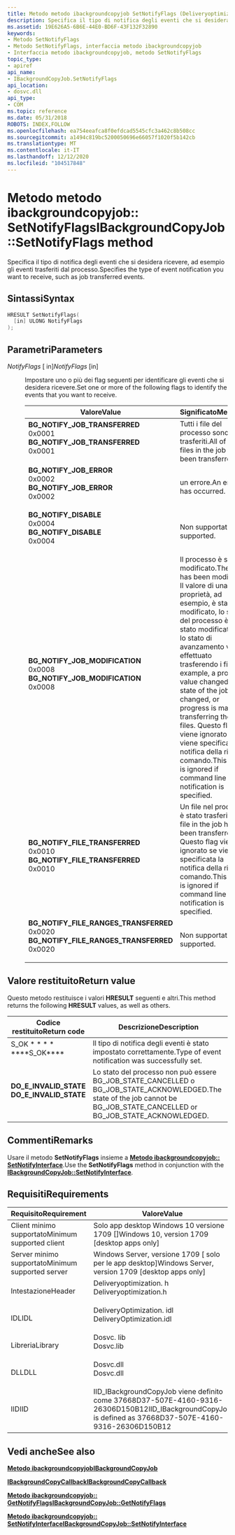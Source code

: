 ```yaml
---
title: Metodo metodo ibackgroundcopyjob SetNotifyFlags (Deliveryoptimization. h)
description: Specifica il tipo di notifica degli eventi che si desidera ricevere, ad esempio gli eventi trasferiti dal processo.
ms.assetid: 19E626A5-6B6E-44E0-BD6F-43F132F32890
keywords:
- Metodo SetNotifyFlags
- Metodo SetNotifyFlags, interfaccia metodo ibackgroundcopyjob
- Interfaccia metodo ibackgroundcopyjob, metodo SetNotifyFlags
topic_type:
- apiref
api_name:
- IBackgroundCopyJob.SetNotifyFlags
api_location:
- dosvc.dll
api_type:
- COM
ms.topic: reference
ms.date: 05/31/2018
ROBOTS: INDEX,FOLLOW
ms.openlocfilehash: ea754eeafca8f0efdcad5545cfc3a462c8b508cc
ms.sourcegitcommit: a1494c819bc5200050696e66057f1020f5b142cb
ms.translationtype: MT
ms.contentlocale: it-IT
ms.lasthandoff: 12/12/2020
ms.locfileid: "104517848"
---
```

# <a name="ibackgroundcopyjobsetnotifyflags-method"></a><span data-ttu-id="5354a-106">Metodo metodo ibackgroundcopyjob:: SetNotifyFlags</span><span class="sxs-lookup"><span data-stu-id="5354a-106">IBackgroundCopyJob::SetNotifyFlags method</span></span>

<span data-ttu-id="5354a-107">Specifica il tipo di notifica degli eventi che si desidera ricevere, ad esempio gli eventi trasferiti dal processo.</span><span class="sxs-lookup"><span data-stu-id="5354a-107">Specifies the type of event notification you want to receive, such as job transferred events.</span></span>

## <a name="syntax"></a><span data-ttu-id="5354a-108">Sintassi</span><span class="sxs-lookup"><span data-stu-id="5354a-108">Syntax</span></span>


```C++
HRESULT SetNotifyFlags(
  [in] ULONG NotifyFlags
);
```



## <a name="parameters"></a><span data-ttu-id="5354a-109">Parametri</span><span class="sxs-lookup"><span data-stu-id="5354a-109">Parameters</span></span>

<dl> <dt>

<span data-ttu-id="5354a-110">*NotifyFlags* \[ in\]</span><span class="sxs-lookup"><span data-stu-id="5354a-110">*NotifyFlags* \[in\]</span></span>
</dt> <dd>

<span data-ttu-id="5354a-111">Impostare uno o più dei flag seguenti per identificare gli eventi che si desidera ricevere.</span><span class="sxs-lookup"><span data-stu-id="5354a-111">Set one or more of the following flags to identify the events that you want to receive.</span></span>



| <span data-ttu-id="5354a-112">Valore</span><span class="sxs-lookup"><span data-stu-id="5354a-112">Value</span></span>                                                                                                                                                                                                                                                                                    | <span data-ttu-id="5354a-113">Significato</span><span class="sxs-lookup"><span data-stu-id="5354a-113">Meaning</span></span>                                                                                                                                                                                                                |
|------------------------------------------------------------------------------------------------------------------------------------------------------------------------------------------------------------------------------------------------------------------------------------------|------------------------------------------------------------------------------------------------------------------------------------------------------------------------------------------------------------------------|
| <span id="BG_NOTIFY_JOB_TRANSFERRED"></span><span id="bg_notify_job_transferred"></span><dl> <span data-ttu-id="5354a-114"><dt>**BG_NOTIFY_JOB_TRANSFERRED**</dt> <dt>0x0001</dt></span><span class="sxs-lookup"><span data-stu-id="5354a-114"><dt>**BG_NOTIFY_JOB_TRANSFERRED**</dt> <dt>0x0001</dt></span></span> </dl>                          | <span data-ttu-id="5354a-115">Tutti i file del processo sono stati trasferiti.</span><span class="sxs-lookup"><span data-stu-id="5354a-115">All of the files in the job have been transferred.</span></span><br/>                                                                                                                                                          |
| <span id="BG_NOTIFY_JOB_ERROR"></span><span id="bg_notify_job_error"></span><dl> <span data-ttu-id="5354a-116"><dt>**BG_NOTIFY_JOB_ERROR**</dt> <dt>0x0002</dt></span><span class="sxs-lookup"><span data-stu-id="5354a-116"><dt>**BG_NOTIFY_JOB_ERROR**</dt> <dt>0x0002</dt></span></span> </dl>                                            | <span data-ttu-id="5354a-117">un errore.</span><span class="sxs-lookup"><span data-stu-id="5354a-117">An error has occurred.</span></span><br/>                                                                                                                                                                                      |
| <span id="BG_NOTIFY_DISABLE"></span><span id="bg_notify_disable"></span><dl> <span data-ttu-id="5354a-118"><dt>**BG_NOTIFY_DISABLE**</dt> <dt>0x0004</dt></span><span class="sxs-lookup"><span data-stu-id="5354a-118"><dt>**BG_NOTIFY_DISABLE**</dt> <dt>0x0004</dt></span></span> </dl>                                                   | <span data-ttu-id="5354a-119">Non supportata.</span><span class="sxs-lookup"><span data-stu-id="5354a-119">Not supported.</span></span><br/>                                                                                                                                                                                              |
| <span id="BG_NOTIFY_JOB_MODIFICATION"></span><span id="bg_notify_job_modification"></span><dl> <span data-ttu-id="5354a-120"><dt>**BG_NOTIFY_JOB_MODIFICATION**</dt> <dt>0x0008</dt></span><span class="sxs-lookup"><span data-stu-id="5354a-120"><dt>**BG_NOTIFY_JOB_MODIFICATION**</dt> <dt>0x0008</dt></span></span> </dl>                       | <span data-ttu-id="5354a-121">Il processo è stato modificato.</span><span class="sxs-lookup"><span data-stu-id="5354a-121">The job has been modified.</span></span> <span data-ttu-id="5354a-122">Il valore di una proprietà, ad esempio, è stato modificato, lo stato del processo è stato modificato o lo stato di avanzamento viene effettuato trasferendo i file.</span><span class="sxs-lookup"><span data-stu-id="5354a-122">For example, a property value changed, the state of the job changed, or progress is made transferring the files.</span></span> <span data-ttu-id="5354a-123">Questo flag viene ignorato se viene specificata la notifica della riga di comando.</span><span class="sxs-lookup"><span data-stu-id="5354a-123">This flag is ignored if command line notification is specified.</span></span><br/> |
| <span id="BG_NOTIFY_FILE_TRANSFERRED"></span><span id="bg_notify_file_transferred"></span><dl> <span data-ttu-id="5354a-124"><dt>**BG_NOTIFY_FILE_TRANSFERRED**</dt> <dt>0x0010</dt></span><span class="sxs-lookup"><span data-stu-id="5354a-124"><dt>**BG_NOTIFY_FILE_TRANSFERRED**</dt> <dt>0x0010</dt></span></span> </dl>                       | <span data-ttu-id="5354a-125">Un file nel processo è stato trasferito.</span><span class="sxs-lookup"><span data-stu-id="5354a-125">A file in the job has been transferred.</span></span> <span data-ttu-id="5354a-126">Questo flag viene ignorato se viene specificata la notifica della riga di comando.</span><span class="sxs-lookup"><span data-stu-id="5354a-126">This flag is ignored if command line notification is specified.</span></span><br/>                                                                                                     |
| <span id="BG_NOTIFY_FILE_RANGES_TRANSFERRED"></span><span id="bg_notify_file_ranges_transferred"></span><dl> <span data-ttu-id="5354a-127"><dt>**BG_NOTIFY_FILE_RANGES_TRANSFERRED**</dt> <dt>0x0020</dt></span><span class="sxs-lookup"><span data-stu-id="5354a-127"><dt>**BG_NOTIFY_FILE_RANGES_TRANSFERRED**</dt> <dt>0x0020</dt></span></span> </dl> | <span data-ttu-id="5354a-128">Non supportata.</span><span class="sxs-lookup"><span data-stu-id="5354a-128">Not supported.</span></span><br/>                                                                                                                                                                                              |



 

</dd> </dl>

## <a name="return-value"></a><span data-ttu-id="5354a-129">Valore restituito</span><span class="sxs-lookup"><span data-stu-id="5354a-129">Return value</span></span>

<span data-ttu-id="5354a-130">Questo metodo restituisce i valori **HRESULT** seguenti e altri.</span><span class="sxs-lookup"><span data-stu-id="5354a-130">This method returns the following **HRESULT** values, as well as others.</span></span>



| <span data-ttu-id="5354a-131">Codice restituito</span><span class="sxs-lookup"><span data-stu-id="5354a-131">Return code</span></span>                                                                                          | <span data-ttu-id="5354a-132">Descrizione</span><span class="sxs-lookup"><span data-stu-id="5354a-132">Description</span></span>                                                                                          |
|------------------------------------------------------------------------------------------------------|------------------------------------------------------------------------------------------------------|
| <dl> <span data-ttu-id="5354a-133"><dt>S_OK \* \* \* \*</dt></span><span class="sxs-lookup"><span data-stu-id="5354a-133"><dt>\*\*\*\*S_OK\*\*\*\*</dt></span></span> </dl>             | <span data-ttu-id="5354a-134">Il tipo di notifica degli eventi è stato impostato correttamente.</span><span class="sxs-lookup"><span data-stu-id="5354a-134">Type of event notification was successfully set.</span></span><br/>                                          |
| <dl> <span data-ttu-id="5354a-135"><dt>**DO_E_INVALID_STATE**</dt></span><span class="sxs-lookup"><span data-stu-id="5354a-135"><dt>**DO_E_INVALID_STATE**</dt></span></span> </dl> | <span data-ttu-id="5354a-136">Lo stato del processo non può essere BG_JOB_STATE_CANCELLED o BG_JOB_STATE_ACKNOWLEDGED.</span><span class="sxs-lookup"><span data-stu-id="5354a-136">The state of the job cannot be BG_JOB_STATE_CANCELLED or BG_JOB_STATE_ACKNOWLEDGED.</span></span><br/> |



 

## <a name="remarks"></a><span data-ttu-id="5354a-137">Commenti</span><span class="sxs-lookup"><span data-stu-id="5354a-137">Remarks</span></span>

<span data-ttu-id="5354a-138">Usare il metodo **SetNotifyFlags** insieme a [**Metodo ibackgroundcopyjob:: SetNotifyInterface**](ibackgroundcopyjob-setnotifyinterface.md).</span><span class="sxs-lookup"><span data-stu-id="5354a-138">Use the **SetNotifyFlags** method in conjunction with the [**IBackgroundCopyJob::SetNotifyInterface**](ibackgroundcopyjob-setnotifyinterface.md).</span></span>

## <a name="requirements"></a><span data-ttu-id="5354a-139">Requisiti</span><span class="sxs-lookup"><span data-stu-id="5354a-139">Requirements</span></span>



| <span data-ttu-id="5354a-140">Requisito</span><span class="sxs-lookup"><span data-stu-id="5354a-140">Requirement</span></span> | <span data-ttu-id="5354a-141">Valore</span><span class="sxs-lookup"><span data-stu-id="5354a-141">Value</span></span> |
|-------------------------------------|-----------------------------------------------------------------------------------------------------|
| <span data-ttu-id="5354a-142">Client minimo supportato</span><span class="sxs-lookup"><span data-stu-id="5354a-142">Minimum supported client</span></span><br/> | <span data-ttu-id="5354a-143">Solo app desktop Windows 10 versione 1709 \[\]</span><span class="sxs-lookup"><span data-stu-id="5354a-143">Windows 10, version 1709 \[desktop apps only\]</span></span><br/>                                           |
| <span data-ttu-id="5354a-144">Server minimo supportato</span><span class="sxs-lookup"><span data-stu-id="5354a-144">Minimum supported server</span></span><br/> | <span data-ttu-id="5354a-145">Windows Server, versione 1709 \[ solo per le app desktop\]</span><span class="sxs-lookup"><span data-stu-id="5354a-145">Windows Server, version 1709 \[desktop apps only\]</span></span><br/>                                       |
| <span data-ttu-id="5354a-146">Intestazione</span><span class="sxs-lookup"><span data-stu-id="5354a-146">Header</span></span><br/>                   | <dl> <span data-ttu-id="5354a-147"><dt>Deliveryoptimization. h</dt></span><span class="sxs-lookup"><span data-stu-id="5354a-147"><dt>Deliveryoptimization.h</dt></span></span> </dl>   |
| <span data-ttu-id="5354a-148">IDL</span><span class="sxs-lookup"><span data-stu-id="5354a-148">IDL</span></span><br/>                      | <dl> <span data-ttu-id="5354a-149"><dt>DeliveryOptimization. idl</dt></span><span class="sxs-lookup"><span data-stu-id="5354a-149"><dt>DeliveryOptimization.idl</dt></span></span> </dl> |
| <span data-ttu-id="5354a-150">Libreria</span><span class="sxs-lookup"><span data-stu-id="5354a-150">Library</span></span><br/>                  | <dl> <span data-ttu-id="5354a-151"><dt>Dosvc. lib</dt></span><span class="sxs-lookup"><span data-stu-id="5354a-151"><dt>Dosvc.lib</dt></span></span> </dl>                |
| <span data-ttu-id="5354a-152">DLL</span><span class="sxs-lookup"><span data-stu-id="5354a-152">DLL</span></span><br/>                      | <dl> <span data-ttu-id="5354a-153"><dt>Dosvc.dll</dt></span><span class="sxs-lookup"><span data-stu-id="5354a-153"><dt>Dosvc.dll</dt></span></span> </dl>                |
| <span data-ttu-id="5354a-154">IID</span><span class="sxs-lookup"><span data-stu-id="5354a-154">IID</span></span><br/>                      | <span data-ttu-id="5354a-155">IID_IBackgroundCopyJob viene definito come 37668D37-507E-4160-9316-26306D150B12</span><span class="sxs-lookup"><span data-stu-id="5354a-155">IID_IBackgroundCopyJob is defined as 37668D37-507E-4160-9316-26306D150B12</span></span><br/>               |



## <a name="see-also"></a><span data-ttu-id="5354a-156">Vedi anche</span><span class="sxs-lookup"><span data-stu-id="5354a-156">See also</span></span>

<dl> <dt>

[<span data-ttu-id="5354a-157">**Metodo ibackgroundcopyjob**</span><span class="sxs-lookup"><span data-stu-id="5354a-157">**IBackgroundCopyJob**</span></span>](ibackgroundcopyjob-.md)
</dt> <dt>

[<span data-ttu-id="5354a-158">**IBackgroundCopyCallback**</span><span class="sxs-lookup"><span data-stu-id="5354a-158">**IBackgroundCopyCallback**</span></span>](ibackgroundcopycallback.md)
</dt> <dt>

[<span data-ttu-id="5354a-159">**Metodo ibackgroundcopyjob:: GetNotifyFlags**</span><span class="sxs-lookup"><span data-stu-id="5354a-159">**IBackgroundCopyJob::GetNotifyFlags**</span></span>](ibackgroundcopyjob-getnotifyflags.md)
</dt> <dt>

[<span data-ttu-id="5354a-160">**Metodo ibackgroundcopyjob:: SetNotifyInterface**</span><span class="sxs-lookup"><span data-stu-id="5354a-160">**IBackgroundCopyJob::SetNotifyInterface**</span></span>](ibackgroundcopyjob-setnotifyinterface.md)
</dt> </dl>

 

 





